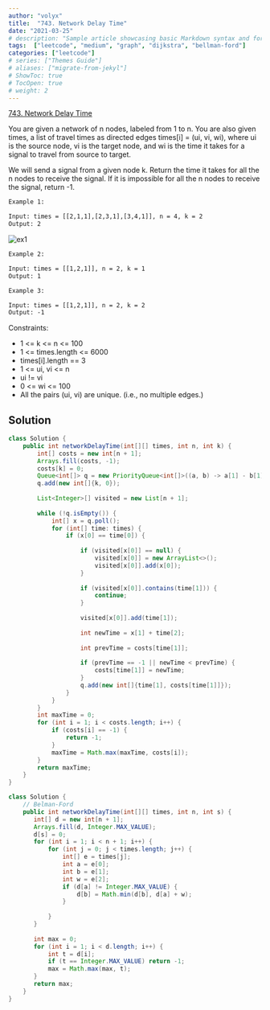 ```yaml
---
author: "volyx"
title:  "743. Network Delay Time"
date: "2021-03-25"
# description: "Sample article showcasing basic Markdown syntax and formatting for HTML elements."
tags:  ["leetcode", "medium", "graph", "dijkstra", "bellman-ford"]
categories: ["leetcode"]
# series: ["Themes Guide"]
# aliases: ["migrate-from-jekyl"]
# ShowToc: true
# TocOpen: true
# weight: 2
---
```


[743. Network Delay Time](https://leetcode.com/problems/network-delay-time/)

You are given a network of n nodes, labeled from 1 to n. You are also given times, a list of travel times as directed edges times[i] = (ui, vi, wi), where ui is the source node, vi is the target node, and wi is the time it takes for a signal to travel from source to target.

We will send a signal from a given node k. Return the time it takes for all the n nodes to receive the signal. If it is impossible for all the n nodes to receive the signal, return -1.

```txt
Example 1:

Input: times = [[2,1,1],[2,3,1],[3,4,1]], n = 4, k = 2
Output: 2
```

![ex1](/images/2021-03-25-ex1.png)

```txt
Example 2:

Input: times = [[1,2,1]], n = 2, k = 1
Output: 1
```

```txt
Example 3:

Input: times = [[1,2,1]], n = 2, k = 2
Output: -1
```

Constraints:

- 1 <= k <= n <= 100
- 1 <= times.length <= 6000
- times[i].length == 3
- 1 <= ui, vi <= n
- ui != vi
- 0 <= wi <= 100
- All the pairs (ui, vi) are unique. (i.e., no multiple edges.)

## Solution

```java
class Solution {
    public int networkDelayTime(int[][] times, int n, int k) {
        int[] costs = new int[n + 1];
        Arrays.fill(costs, -1);
        costs[k] = 0;
        Queue<int[]> q = new PriorityQueue<int[]>((a, b) -> a[1] - b[1]);
        q.add(new int[]{k, 0});
        
        List<Integer>[] visited = new List[n + 1];
        
        while (!q.isEmpty()) {
            int[] x = q.poll();
            for (int[] time: times) {
                if (x[0] == time[0]) {
                    
                    if (visited[x[0]] == null) {
                        visited[x[0]] = new ArrayList<>();
                        visited[x[0]].add(x[0]);
                    }
                    
                    if (visited[x[0]].contains(time[1])) {
                        continue;
                    }
                    
                    visited[x[0]].add(time[1]);
                    
                    int newTime = x[1] + time[2];
                    
                    int prevTime = costs[time[1]];
                    
                    if (prevTime == -1 || newTime < prevTime) {
                        costs[time[1]] = newTime;
                    }
                    q.add(new int[]{time[1], costs[time[1]]});
                }
            }
        }
        int maxTime = 0;
        for (int i = 1; i < costs.length; i++) {
            if (costs[i] == -1) {
                return -1;
            }
            maxTime = Math.max(maxTime, costs[i]);
        }
        return maxTime;
    }
}

class Solution {
    // Belman-Ford
    public int networkDelayTime(int[][] times, int n, int s) {
       int[] d = new int[n + 1];
       Arrays.fill(d, Integer.MAX_VALUE);
       d[s] = 0;
       for (int i = 1; i < n + 1; i++) {
           for (int j = 0; j < times.length; j++) {
               int[] e = times[j];
               int a = e[0];
               int b = e[1];
               int w = e[2];
               if (d[a] != Integer.MAX_VALUE) {
                   d[b] = Math.min(d[b], d[a] + w);
               }
               
           }
       } 
        
       int max = 0; 
       for (int i = 1; i < d.length; i++) {
           int t = d[i];
           if (t == Integer.MAX_VALUE) return -1;
           max = Math.max(max, t);
       }  
       return max;
    }
}
```

